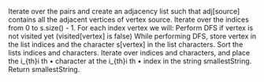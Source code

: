 Iterate over the pairs and create an adjacency list such that adj[source] contains all the adjacent vertices of vertex source.
Iterate over the indices from 0 to s.size() - 1. For each index vertex we will:
Perform DFS if vertex is not visited yet (visited[vertex] is false)
While performing DFS, store vertex in the list indices and the character s[vertex] in the list characters.
Sort the lists indices and characters.
Iterate over indices and characters, and place the i_{th}i
th
•
character at the i_{th}i
th
•
index in the string smallestString.
Return smallestString.
​